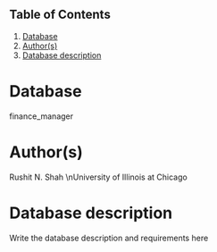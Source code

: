 ## Table of Contents
1. [Database](#database)
2. [Author(s)](#author)
3. [Database description](#description)

# Database
finance_manager

# Author(s)
Rushit N. Shah
\nUniversity of Illinois at Chicago

# Database description
Write the database description and requirements here
